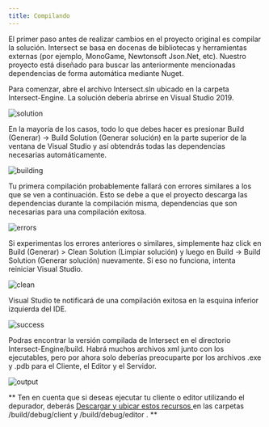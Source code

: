 ```yaml
---
title: Compilando
---
```


El primer paso antes de realizar cambios en el proyecto original es compilar la solución. Intersect se basa en docenas de bibliotecas y herramientas externas (por ejemplo, MonoGame, Newtonsoft Json.Net, etc). Nuestro proyecto está diseñado para buscar las anteriormente mencionadas dependencias de forma automática mediante Nuget.

Para comenzar, abre el archivo Intersect.sln ubicado en la carpeta Intersect-Engine. La solución debería abrirse en Visual Studio 2019.

![solution](https://www.ascensiongamedev.com/resources/filehost/bb694eabb570f22d541f87d1db2fc68f.png)

En la mayoría de los casos, todo lo que debes hacer es presionar Build (Generar) -> Build Solution (Generar solución) en la parte superior de la ventana de Visual Studio y así obtendrás todas las dependencias necesarias automáticamente.

![building](https://www.ascensiongamedev.com/resources/filehost/c1c27a3366987a9279610e40667eecf0.png)

Tu primera compilación probablemente fallará con errores similares a los que se ven a continuación. Esto se debe a que el proyecto descarga las dependencias durante la compilación misma, dependencias que son necesarias para una compilación exitosa.

![errors](https://www.ascensiongamedev.com/resources/filehost/3ddd530d599409f7a8a69a510fa3ab70.png)

Si experimentas los errores anteriores o similares, simplemente haz click en Build (Generar) > Clean Solution (Limpiar solución) y luego en Build -> Build Solution (Generar solución) nuevamente. Si eso no funciona, intenta reiniciar Visual Studio.

![clean](https://www.ascensiongamedev.com/resources/filehost/068c7b0d67e8fa94d998f8b2151f98a1.png)

Visual Studio te notificará de una compilación exitosa en la esquina inferior izquierda del IDE.

![success](https://www.ascensiongamedev.com/resources/filehost/cfbb467b54914238dcadcde9383f342f.png)

Podras encontrar la versión compilada de Intersect en el directorio Intersect-Engine/build. Habrá muchos archivos xml junto con los ejecutables, pero por ahora solo deberías preocuparte por los archivos .exe y .pdb para el Cliente, el Editor y el Servidor.

![output](https://www.ascensiongamedev.com/resources/filehost/5c0070679608ae4d663de3bc34c4527b.png)

** Ten en cuenta que si deseas ejecutar tu cliente o editor utilizando el depurador, deberás [Descargar y ubicar estos recursos ](https://github.com/AscensionGameDev/Intersect-Assets) en las carpetas /build/debug/client y /build/debug/editor . **
